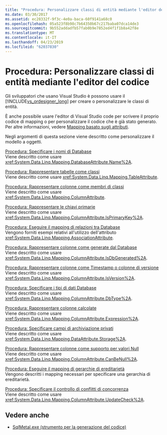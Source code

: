 ```yaml
---
title: "Procedura: Personalizzare classi di entità mediante l'editor del codice"
ms.date: 03/30/2017
ms.assetid: ec28332f-9f3c-4e0a-baca-60f9141a68c0
ms.openlocfilehash: 05a523f8b98c7b64350b67c217baba07dca14de3
ms.sourcegitcommit: 9b552addadfb57fab0b9e7852ed4f1f1b8a42f8e
ms.translationtype: MT
ms.contentlocale: it-IT
ms.lasthandoff: 04/23/2019
ms.locfileid: "62037830"
---
```

# <a name="how-to-customize-entity-classes-by-using-the-code-editor"></a>Procedura: Personalizzare classi di entità mediante l'editor del codice
Gli sviluppatori che usano Visual Studio è possono usare il [!INCLUDE[vs_ordesigner_long](../../../../../../includes/vs-ordesigner-long-md.md)] per creare o personalizzare le classi di entità.  
  
 È anche possibile usare l'editor di Visual Studio code per scrivere il proprio codice di mapping o per personalizzare il codice che è già stato generato. Per altre informazioni, vedere [Mapping basato sugli attributi](../../../../../../docs/framework/data/adonet/sql/linq/attribute-based-mapping.md).  
  
 Negli argomenti di questa sezione viene descritto come personalizzare il modello a oggetti.  
  
 [Procedura: Specificare i nomi di Database](../../../../../../docs/framework/data/adonet/sql/linq/how-to-specify-database-names.md)  
 Viene descritto come usare <xref:System.Data.Linq.Mapping.DatabaseAttribute.Name%2A>.  
  
 [Procedura: Rappresentare tabelle come classi](../../../../../../docs/framework/data/adonet/sql/linq/how-to-represent-tables-as-classes.md)  
 Viene descritto come usare <xref:System.Data.Linq.Mapping.TableAttribute>.  
  
 [Procedura: Rappresentare colonne come membri di classi](../../../../../../docs/framework/data/adonet/sql/linq/how-to-represent-columns-as-class-members.md)  
 Viene descritto come usare <xref:System.Data.Linq.Mapping.ColumnAttribute>.  
  
 [Procedura: Rappresentare le chiavi primarie](../../../../../../docs/framework/data/adonet/sql/linq/how-to-represent-primary-keys.md)  
 Viene descritto come usare <xref:System.Data.Linq.Mapping.ColumnAttribute.IsPrimaryKey%2A>.  
  
 [Procedura: Eseguire il mapping di relazioni tra Database](../../../../../../docs/framework/data/adonet/sql/linq/how-to-map-database-relationships.md)  
 Vengono forniti esempi relativi all'utilizzo dell'attributo <xref:System.Data.Linq.Mapping.AssociationAttribute>.  
  
 [Procedura: Rappresentare colonne come generate dal Database](../../../../../../docs/framework/data/adonet/sql/linq/how-to-represent-columns-as-database-generated.md)  
 Viene descritto come usare <xref:System.Data.Linq.Mapping.ColumnAttribute.IsDbGenerated%2A>.  
  
 [Procedura: Rappresentare colonne come Timestamp o colonne di versione](../../../../../../docs/framework/data/adonet/sql/linq/how-to-represent-columns-as-timestamp-or-version-columns.md)  
 Viene descritto come usare <xref:System.Data.Linq.Mapping.ColumnAttribute.IsVersion%2A>.  
  
 [Procedura: Specificare i tipi di dati Database](../../../../../../docs/framework/data/adonet/sql/linq/how-to-specify-database-data-types.md)  
 Viene descritto come usare <xref:System.Data.Linq.Mapping.ColumnAttribute.DbType%2A>.  
  
 [Procedura: Rappresentare colonne calcolate](../../../../../../docs/framework/data/adonet/sql/linq/how-to-represent-computed-columns.md)  
 Viene descritto come usare <xref:System.Data.Linq.Mapping.ColumnAttribute.Expression%2A>.  
  
 [Procedura: Specificare campi di archiviazione privati](../../../../../../docs/framework/data/adonet/sql/linq/how-to-specify-private-storage-fields.md)  
 Viene descritto come usare <xref:System.Data.Linq.Mapping.DataAttribute.Storage%2A>.  
  
 [Procedura: Rappresentare colonne come supporto per valori Null](../../../../../../docs/framework/data/adonet/sql/linq/how-to-represent-columns-as-allowing-null-values.md)  
 Viene descritto come usare <xref:System.Data.Linq.Mapping.ColumnAttribute.CanBeNull%2A>.  
  
 [Procedura: Eseguire il mapping di gerarchie di ereditarietà](../../../../../../docs/framework/data/adonet/sql/linq/how-to-map-inheritance-hierarchies.md)  
 Vengono descritti i mapping necessari per specificare una gerarchia di ereditarietà.  
  
 [Procedura: Specificare il controllo di conflitti di concorrenza](../../../../../../docs/framework/data/adonet/sql/linq/how-to-specify-concurrency-conflict-checking.md)  
 Viene descritto come usare <xref:System.Data.Linq.Mapping.ColumnAttribute.UpdateCheck%2A>.  
  
## <a name="see-also"></a>Vedere anche

- [SqlMetal.exe (strumento per la generazione del codice)](../../../../../../docs/framework/tools/sqlmetal-exe-code-generation-tool.md)
